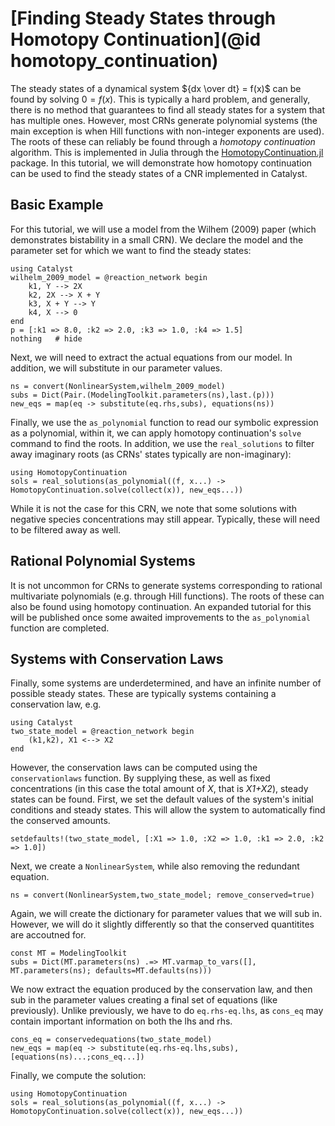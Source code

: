 # [Finding Steady States through Homotopy Continuation](@id homotopy_continuation)

The steady states of a dynamical system ${dx \over dt} = f(x)$ can be found by solving $0 = f(x)$. This is typically a hard problem, and generally, there is no method that guarantees to find all steady states for a system that has multiple ones. However, most CRNs generate polynomial systems (the main exception is when Hill functions with non-integer exponents are used). The roots of these can reliably be found through a *homotopy continuation* algorithm. This is implemented in Julia through the [HomotopyContinuation.jl](https://www.juliahomotopycontinuation.org/) package. In this tutorial, we will demonstrate how homotopy continuation can be used to find the steady states of a CNR implemented in  Catalyst.

## Basic Example 
For this tutorial, we will use a model from the Wilhem (2009) paper (which demonstrates bistability in a small CRN). We declare the model and the parameter set for which we want to find the steady states:
```@example hc1
using Catalyst
wilhelm_2009_model = @reaction_network begin
    k1, Y --> 2X
    k2, 2X --> X + Y
    k3, X + Y --> Y
    k4, X --> 0
end
p = [:k1 => 8.0, :k2 => 2.0, :k3 => 1.0, :k4 => 1.5]
nothing   # hide
```
Next, we will need to extract the actual equations from our model. In addition, we will substitute in our parameter values.
```@example hc1
ns = convert(NonlinearSystem,wilhelm_2009_model)
subs = Dict(Pair.(ModelingToolkit.parameters(ns),last.(p)))
new_eqs = map(eq -> substitute(eq.rhs,subs), equations(ns))
```
Finally, we use the `as_polynomial` function to read our symbolic expression as a polynomial, within it, we can apply homotopy continuation's `solve` command to find the roots. In addition, we use the `real_solutions` to filter away imaginary roots (as CRNs' states typically are non-imaginary):
```@example hc1
using HomotopyContinuation
sols = real_solutions(as_polynomial((f, x...) -> HomotopyContinuation.solve(collect(x)), new_eqs...))
```
While it is not the case for this CRN, we note that some solutions with negative species concentrations may still appear. Typically, these will need to be filtered away as well.

## Rational Polynomial Systems
It is not uncommon for CRNs to generate systems corresponding to rational multivariate polynomials (e.g. through Hill functions). The roots of these can also be found using homotopy continuation. An expanded tutorial for this will be published once some awaited improvements to the `as_polynomial` function are completed. 

## Systems with Conservation Laws
Finally, some systems are underdetermined, and have an infinite number of possible steady states. These are typically systems containing a conservation law, e.g.
```@example hc3
using Catalyst
two_state_model = @reaction_network begin
    (k1,k2), X1 <--> X2
end
```
However, the conservation laws can be computed using the `conservationlaws` function. By supplying these, as well as fixed concentrations (in this case the total amount of *X*, that is *X1+X2*), steady states can be found. First, we set the default values of the system's initial conditions and steady states. This will allow the system to automatically find the conserved amounts.
```@example hc3
setdefaults!(two_state_model, [:X1 => 1.0, :X2 => 1.0, :k1 => 2.0, :k2 => 1.0])
```
Next, we create a `NonlinearSystem`, while also removing the redundant equation.
```@example hc3
ns = convert(NonlinearSystem,two_state_model; remove_conserved=true)
```
Again, we will create the dictionary for parameter values that we will sub in. However, we will do it slightly differently so that the conserved quantitites are accoutned for.
```@example hc3
const MT = ModelingToolkit
subs = Dict(MT.parameters(ns) .=> MT.varmap_to_vars([], MT.parameters(ns); defaults=MT.defaults(ns)))
```
We now extract the equation produced by the conservation law, and then sub in the parameter values creating a final set of equations (like previously). Unlike previously, we have to do `eq.rhs-eq.lhs`, as `cons_eq` may contain important information on both the lhs and rhs.
```@example hc3
cons_eq = conservedequations(two_state_model)
new_eqs = map(eq -> substitute(eq.rhs-eq.lhs,subs), [equations(ns)...;cons_eq...])
```
Finally, we compute the solution:
```@example hc3
using HomotopyContinuation
sols = real_solutions(as_polynomial((f, x...) -> HomotopyContinuation.solve(collect(x)), new_eqs...))
```
